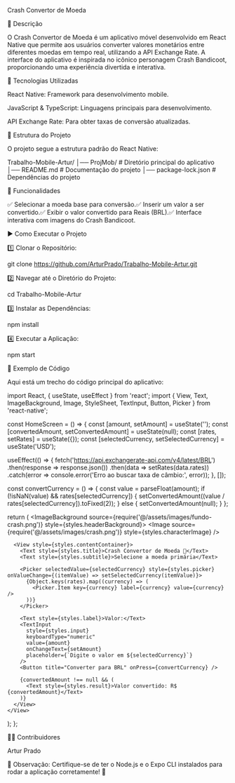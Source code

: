 Crash Convertor de Moeda

📌 Descrição

O Crash Convertor de Moeda é um aplicativo móvel desenvolvido em React Native que permite aos usuários converter valores monetários entre diferentes moedas em tempo real, utilizando a API Exchange Rate. A interface do aplicativo é inspirada no icônico personagem Crash Bandicoot, proporcionando uma experiência divertida e interativa.

🚀 Tecnologias Utilizadas

React Native: Framework para desenvolvimento mobile.

JavaScript & TypeScript: Linguagens principais para desenvolvimento.

API Exchange Rate: Para obter taxas de conversão atualizadas.

📂 Estrutura do Projeto

O projeto segue a estrutura padrão do React Native:

Trabalho-Mobile-Artur/
│── ProjMob/              # Diretório principal do aplicativo
│── README.md             # Documentação do projeto
│── package-lock.json     # Dependências do projeto

🎯 Funcionalidades

✅ Selecionar a moeda base para conversão.✅ Inserir um valor a ser convertido.✅ Exibir o valor convertido para Reais (BRL).✅ Interface interativa com imagens do Crash Bandicoot.

▶️ Como Executar o Projeto

1️⃣ Clonar o Repositório:

git clone https://github.com/ArturPrado/Trabalho-Mobile-Artur.git

2️⃣ Navegar até o Diretório do Projeto:

cd Trabalho-Mobile-Artur

3️⃣ Instalar as Dependências:

npm install

4️⃣ Executar a Aplicação:

npm start

📝 Exemplo de Código

Aqui está um trecho do código principal do aplicativo:

import React, { useState, useEffect } from 'react';
import { View, Text, ImageBackground, Image, StyleSheet, TextInput, Button, Picker } from 'react-native';

const HomeScreen = () => {
  const [amount, setAmount] = useState('');
  const [convertedAmount, setConvertedAmount] = useState(null);
  const [rates, setRates] = useState({});
  const [selectedCurrency, setSelectedCurrency] = useState('USD');

  useEffect(() => {
    fetch('https://api.exchangerate-api.com/v4/latest/BRL')
      .then(response => response.json())
      .then(data => setRates(data.rates))
      .catch(error => console.error('Erro ao buscar taxa de câmbio:', error));
  }, []);

  const convertCurrency = () => {
    const value = parseFloat(amount);
    if (!isNaN(value) && rates[selectedCurrency]) {
      setConvertedAmount((value / rates[selectedCurrency]).toFixed(2));
    } else {
      setConvertedAmount(null);
    }
  };

  return (
    <View style={styles.container}>
      <ImageBackground source={require('@/assets/images/fundo-crash.png')} style={styles.headerBackground}>
        <Image source={require('@/assets/images/crash.png')} style={styles.characterImage} />
      </ImageBackground>
      
      <View style={styles.contentContainer}>
        <Text style={styles.title}>Crash Convertor de Moeda 👋</Text>
        <Text style={styles.subtitle}>Selecione a moeda primária</Text>

        <Picker selectedValue={selectedCurrency} style={styles.picker} onValueChange={(itemValue) => setSelectedCurrency(itemValue)}>
          {Object.keys(rates).map((currency) => (
            <Picker.Item key={currency} label={currency} value={currency} />
          ))}
        </Picker>
        
        <Text style={styles.label}>Valor:</Text>
        <TextInput
          style={styles.input}
          keyboardType="numeric"
          value={amount}
          onChangeText={setAmount}
          placeholder={`Digite o valor em ${selectedCurrency}`}
        />
        <Button title="Converter para BRL" onPress={convertCurrency} />

        {convertedAmount !== null && (
          <Text style={styles.result}>Valor convertido: R$ {convertedAmount}</Text>
        )}
      </View>
    </View>
  );
};

👨‍💻 Contribuidores

Artur Prado

📌 Observação: Certifique-se de ter o Node.js e o Expo CLI instalados para rodar a aplicação corretamente! 🚀
